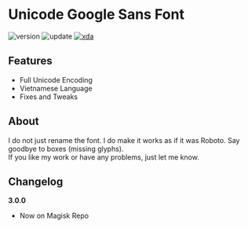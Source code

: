 # Unicode Google Sans Font

![version](https://img.shields.io/badge/Version-3.0.0-brightgreen.svg) ![update](https://img.shields.io/badge/Update-Feb_5,_2019-blue.svg) [![xda](https://img.shields.io/badge/XDA-Thread-orange.svg)](https://forum.xda-developers.com/apps/magisk/font-headline-fonts-nongthaihoang-t3886349) 

## Features
- Full Unicode Encoding
- Vietnamese Language
- Fixes and Tweaks

## About
I do not just rename the font. I do make it works as if it was Roboto. Say goodbye to boxes (missing glyphs).  
If you like my work or have any problems, just let me know.

## Changelog
**3.0.0**
- Now on Magisk Repo
